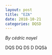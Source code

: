 ```yaml
---
layout: post
title: "EZA"
date: 2018-10-21
categories: DQSD
---
```


*By cédric noyel*

DQS DQ DS D  DQSà